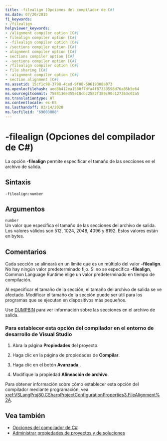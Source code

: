 ```yaml
---
title: -filealign (Opciones del compilador de C#)
ms.date: 07/20/2015
f1_keywords:
- /filealign
helpviewer_keywords:
- /alignment compiler option [C#]
- filealign compiler option [C#]
- -filealign compiler option [C#]
- /sections compiler option [C#]
- alignment compiler option [C#]
- sections compiler option [C#]
- -sections compiler option [C#]
- /filealign compiler option [C#]
- file sharing [C#]
- -alignment compiler option [C#]
- section alignment [C#]
ms.assetid: 15cf1c98-3798-4ced-9f08-60619308a073
ms.openlocfilehash: aed8b412ea1580f7dfa4f87333598d76a85b5e64
ms.sourcegitcommit: 7588136e355e10cbc2582f389c90c127363c02a5
ms.translationtype: HT
ms.contentlocale: es-ES
ms.lasthandoff: 03/14/2020
ms.locfileid: "69603008"
---
```

# <a name="-filealign-c-compiler-options"></a>-filealign (Opciones del compilador de C#)
La opción **-filealign** permite especificar el tamaño de las secciones en el archivo de salida.  
  
## <a name="syntax"></a>Sintaxis  
  
```console  
-filealign:number  
```  
  
## <a name="arguments"></a>Argumentos  
 `number`  
 Un valor que especifica el tamaño de las secciones del archivo de salida. Los valores válidos son 512, 1024, 2048, 4096 y 8192. Estos valores están en bytes.  
  
## <a name="remarks"></a>Comentarios  
 Cada sección se alineará en un límite que es un múltiplo del valor **-filealign**. No hay ningún valor predeterminado fijo. Si no se especifica **-filealign**, Common Language Runtime elige un valor predeterminado en tiempo de compilación.  
  
 Al especificar el tamaño de la sección, el tamaño del archivo de salida se ve afectado. Modificar el tamaño de la sección puede ser útil para los programas que se ejecutan en dispositivos más pequeños.  
  
 Use [DUMPBIN](/cpp/build/reference/dumpbin-options) para ver información sobre las secciones en el archivo de salida.  
  
### <a name="to-set-this-compiler-option-in-the-visual-studio-development-environment"></a>Para establecer esta opción del compilador en el entorno de desarrollo de Visual Studio  
  
1. Abra la página **Propiedades** del proyecto.  
  
2. Haga clic en la página de propiedades de **Compilar**.  
  
3. Haga clic en el botón **Avanzada** .  
  
4. Modifique la propiedad **Alineación de archivo**.  
  
 Para obtener información sobre cómo establecer esta opción del compilador mediante programación, vea <xref:VSLangProj80.CSharpProjectConfigurationProperties3.FileAlignment%2A>.  
  
## <a name="see-also"></a>Vea también

- [Opciones del compilador de C#](./index.md)
- [Administrar propiedades de proyectos y de soluciones](/visualstudio/ide/managing-project-and-solution-properties)
